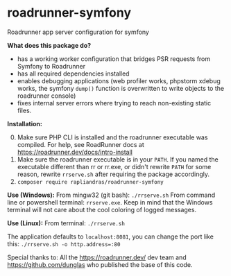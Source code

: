# roadrunner-symfony
Roadrunner app server configuration for symfony

**What does this package do?**
* has a working worker configuration that bridges PSR requests from Symfony to Roadrunner
* has all required dependencies installed
* enables debugging applications (web profiler works, phpstorm xdebug works, the symfony `dump()` function is overwritten to write objects to the roadrunner console)
* fixes internal server errors where trying to reach non-existing static files.

**Installation:**

 0. Make sure PHP CLI is installed and the roadrunner executable was compiled. For help, see RoadRunner docs at https://roadrunner.dev/docs/intro-install
 1. Make sure the roadrunner executable is in your `PATH`. If you named the executable different than rr or rr.exe, or didn't rewrite `PATH` for some reason, rewrite `rrserve.sh` after requiring the package accordingly.
 2. `composer require rapliandras/roadrunner-symfony`

**Use (Windows):**
From mingw32 (git bash): `./rrserve.sh` From command line or powershell terminal: `rrserve.exe`. Keep in mind that the Windows terminal will not care about the cool coloring of logged messages.

**Use (Linux):**
From terminal: `./rrserve.sh`

The application defaults to `localhost:8081`, you can change the port like this: `./rrserve.sh -o http.address=:80`

Special thanks to:
All the https://roadrunner.dev/ dev team and
https://github.com/dunglas who published the base of this code.
